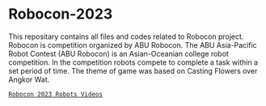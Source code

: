 # Robocon-2023
This repositary contains all files and codes related to Robocon project. Robocon is competition organized by ABU Robocon. The ABU Asia-Pacific Robot 
Contest (ABU Robocon) is an Asian-Oceanian college robot competition. In the competition robots compete to complete a task within a set period of time. The theme of
 game was based on Casting Flowers over Angkor Wat.

[`Robocon 2023 Robots Videos`](https://drive.google.com/drive/folders/14jfbaBsFJ9-zaIMvzkVm-kArpuYktAGE?usp=sharing)

